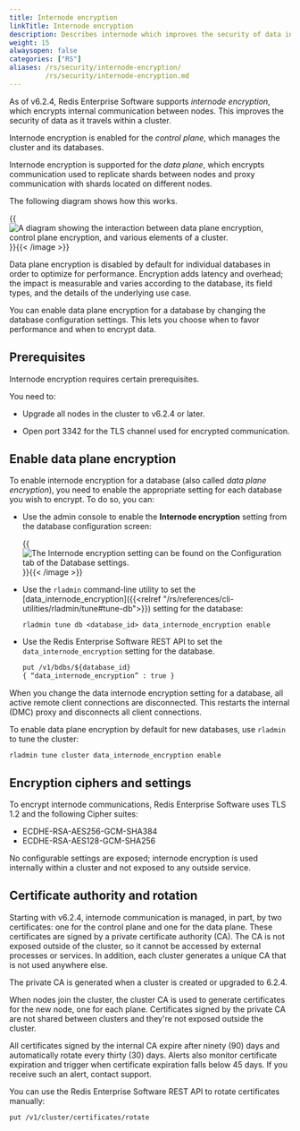 ```yaml
---
title: Internode encryption
linkTitle: Internode encryption
description: Describes internode which improves the security of data in transit. 
weight: 15
alwaysopen: false
categories: ["RS"]
aliases: /rs/security/internode-encryption/
         /rs/security/internode-encryption.md
---
```

As of v6.2.4, Redis Enterprise Software supports _internode encryption_, which encrypts internal communication between nodes. This improves the security of data as it travels within a cluster.

Internode encryption is enabled for the _control plane_, which manages the cluster and its databases.

Internode encryption is supported for the _data plane_, which encrypts communication used to replicate shards between nodes and proxy communication with shards located on different nodes.

The following diagram shows how this works.

{{<image filename="images/rs/internode-encryption.png" alt="A diagram showing the interaction between data plane encryption, control plane encryption, and various elements of a cluster." >}}{{< /image >}}

Data plane encryption is disabled by default for individual databases in order to optimize for performance.  Encryption adds latency and overhead; the impact is measurable and varies according to the database, its field types, and the details of the underlying use case. 

You can enable data plane encryption for a database by changing the database configuration settings.  This lets you choose when to favor performance and when to encrypt data.

## Prerequisites

Internode encryption requires certain prerequisites.  

You need to:

- Upgrade all nodes in the cluster to v6.2.4 or later.

- Open port 3342 for the TLS channel used for encrypted communication.


## Enable data plane encryption

To enable internode encryption for a database (also called _data plane encryption_), you need to enable the appropriate setting for each database you wish to encrypt.  To do so, you can:

- Use the admin console to enable the **Internode encryption** setting from the database configuration screen:

    {{<image filename="images/rs/database-configuration-internode-encryption-edit.png" alt="The Internode encryption setting can be found on the Configuration tab of the Database settings." >}}{{< /image >}}

-  Use the `rladmin` command-line utility to set the [data_internode_encryption]({{<relref "/rs/references/cli-utilities/rladmin/tune#tune-db">}}) setting for the database:

    ``` shell
    rladmin tune db <database_id> data_internode_encryption enable
    ``` 

- Use the Redis Enterprise Software REST API to set the `data_internode_encryption` setting for the database.

    ``` rest
    put /v1/bdbs/${database_id}
    { “data_internode_encryption” : true }
    ```

When you change the data internode encryption setting for a database, all active remote client connections are disconnected.  This restarts the internal (DMC) proxy and disconnects all client connections.

To enable data plane encryption by default for new databases, use `rladmin` to tune the cluster:

``` shell
rladmin tune cluster data_internode_encryption enable
```

## Encryption ciphers and settings

To encrypt internode communications, Redis Enterprise Software uses TLS 1.2 and the following Cipher suites:

- ECDHE-RSA-AES256-GCM-SHA384
- ECDHE-RSA-AES128-GCM-SHA256

No configurable settings are exposed; internode encryption is used internally within a cluster and not exposed to any outside service.

## Certificate authority and rotation

Starting with v6.2.4, internode communication is managed, in part, by two certificates: one for the control plane and one for the data plane.  These certificates are signed by a private certificate authority (CA).  The CA is not exposed outside of the cluster, so it cannot be accessed by external processes or services.  In addition, each cluster generates a unique CA that is not used anywhere else.

The private CA is generated when a cluster is created or upgraded to 6.2.4.  

When nodes join the cluster, the cluster CA is used to generate certificates for the new node, one for each plane.  Certificates signed by the private CA are not shared between clusters and they're not exposed outside the cluster.

All certificates signed by the internal CA expire after ninety (90) days and automatically rotate every thirty (30) days.  Alerts also monitor certificate expiration and trigger when certificate expiration falls below 45 days.  If you receive such an alert, contact support.

You can use the Redis Enterprise Software REST API to rotate certificates manually:

``` rest
put /v1/cluster/certificates/rotate
```
